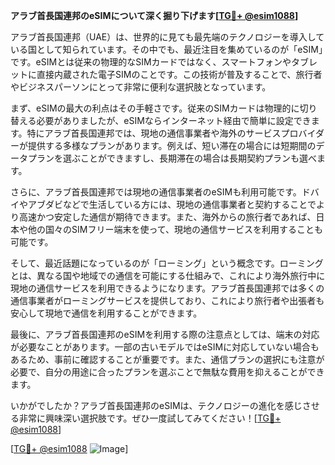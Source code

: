 **アラブ首長国連邦のeSIMについて深く掘り下げます[[TG💪+ @esim1088](https://t.me/s/esim1088)]**

アラブ首長国連邦（UAE）は、世界的に見ても最先端のテクノロジーを導入している国として知られています。その中でも、最近注目を集めているのが「eSIM」です。eSIMとは従来の物理的なSIMカードではなく、スマートフォンやタブレットに直接内蔵された電子SIMのことです。この技術が普及することで、旅行者やビジネスパーソンにとって非常に便利な選択肢となっています。

まず、eSIMの最大の利点はその手軽さです。従来のSIMカードは物理的に切り替える必要がありましたが、eSIMならインターネット経由で簡単に設定できます。特にアラブ首長国連邦では、現地の通信事業者や海外のサービスプロバイダーが提供する多様なプランがあります。例えば、短い滞在の場合には短期間のデータプランを選ぶことができますし、長期滞在の場合は長期契約プランも選べます。

さらに、アラブ首長国連邦では現地の通信事業者のeSIMも利用可能です。ドバイやアブダビなどで生活している方には、現地の通信事業者と契約することでより高速かつ安定した通信が期待できます。また、海外からの旅行者であれば、日本や他の国々のSIMフリー端末を使って、現地の通信サービスを利用することも可能です。

そして、最近話題になっているのが「ローミング」という概念です。ローミングとは、異なる国や地域での通信を可能にする仕組みで、これにより海外旅行中に現地の通信サービスを利用できるようになります。アラブ首長国連邦では多くの通信事業者がローミングサービスを提供しており、これにより旅行者や出張者も安心して現地で通信を利用することができます。

最後に、アラブ首長国連邦のeSIMを利用する際の注意点としては、端末の対応が必要なことがあります。一部の古いモデルではeSIMに対応していない場合もあるため、事前に確認することが重要です。また、通信プランの選択にも注意が必要で、自分の用途に合ったプランを選ぶことで無駄な費用を抑えることができます。

いかがでしたか？アラブ首長国連邦のeSIMは、テクノロジーの進化を感じさせる非常に興味深い選択肢です。ぜひ一度試してみてください！[[TG💪+ @esim1088](https://t.me/s/esim1088)]

[[TG💪+ @esim1088](https://t.me/s/esim1088) ![Image](https://i.postimg.cc/Y0z9fWf4/image.png)]